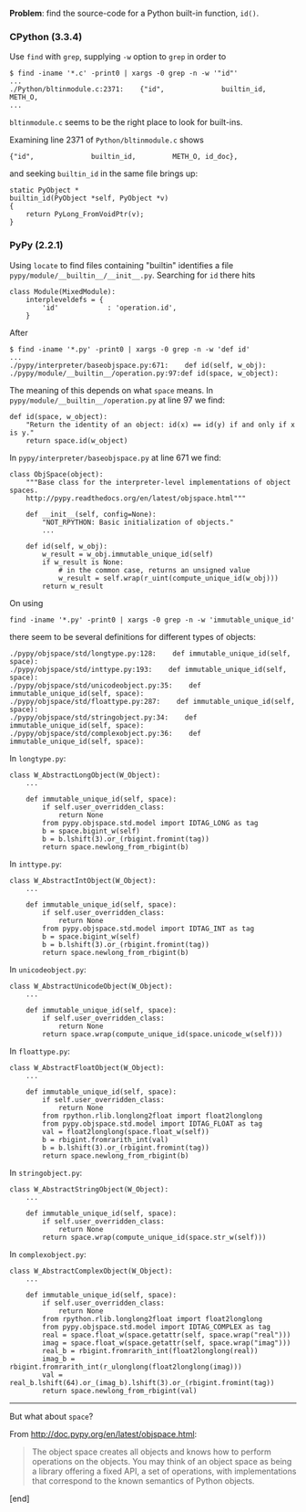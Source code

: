 **Problem**: find the source-code for a Python built-in function, `id()`.

### CPython (3.3.4)

Use `find` with `grep`, supplying `-w` option to `grep` in order to 

~~~
$ find -iname '*.c' -print0 | xargs -0 grep -n -w '"id"'
...
./Python/bltinmodule.c:2371:    {"id",              builtin_id,         METH_O, 
...
~~~

`bltinmodule.c` seems to be the right place to look for built-ins.

Examining line 2371 of `Python/bltinmodule.c` shows 

~~~
{"id",              builtin_id,         METH_O, id_doc},
~~~

and seeking `builtin_id` in the same file brings up:

~~~
static PyObject *
builtin_id(PyObject *self, PyObject *v)
{
    return PyLong_FromVoidPtr(v);
}
~~~

### PyPy (2.2.1)

Using `locate` to find files containing "builtin" identifies a file `pypy/module/__builtin__/__init__.py`. Searching for `id` there hits

~~~
class Module(MixedModule):
    interpleveldefs = {
        'id'            : 'operation.id',
    }
~~~

After

~~~
$ find -iname '*.py' -print0 | xargs -0 grep -n -w 'def id'
...
./pypy/interpreter/baseobjspace.py:671:    def id(self, w_obj):
./pypy/module/__builtin__/operation.py:97:def id(space, w_object):
~~~

The meaning of this depends on what `space` means. In `pypy/module/__builtin__/operation.py` at line 97 we find:

~~~
def id(space, w_object):
    "Return the identity of an object: id(x) == id(y) if and only if x is y."
    return space.id(w_object)
~~~

In `pypy/interpreter/baseobjspace.py` at line 671 we find:

~~~
class ObjSpace(object):
    """Base class for the interpreter-level implementations of object spaces.
    http://pypy.readthedocs.org/en/latest/objspace.html"""

    def __init__(self, config=None):
        "NOT_RPYTHON: Basic initialization of objects."
        ...
    
    def id(self, w_obj):
        w_result = w_obj.immutable_unique_id(self)
        if w_result is None:
            # in the common case, returns an unsigned value
            w_result = self.wrap(r_uint(compute_unique_id(w_obj)))
        return w_result
~~~

On using

~~~
find -iname '*.py' -print0 | xargs -0 grep -n -w 'immutable_unique_id'
~~~

there seem to be several definitions for different types of objects:

~~~
./pypy/objspace/std/longtype.py:128:    def immutable_unique_id(self, space):
./pypy/objspace/std/inttype.py:193:    def immutable_unique_id(self, space):
./pypy/objspace/std/unicodeobject.py:35:    def immutable_unique_id(self, space):
./pypy/objspace/std/floattype.py:287:    def immutable_unique_id(self, space):
./pypy/objspace/std/stringobject.py:34:    def immutable_unique_id(self, space):
./pypy/objspace/std/complexobject.py:36:    def immutable_unique_id(self, space):
~~~

In `longtype.py`:

~~~
class W_AbstractLongObject(W_Object):
    ...

    def immutable_unique_id(self, space):
        if self.user_overridden_class:
            return None
        from pypy.objspace.std.model import IDTAG_LONG as tag
        b = space.bigint_w(self)
        b = b.lshift(3).or_(rbigint.fromint(tag))
        return space.newlong_from_rbigint(b)
~~~

In `inttype.py`:

~~~
class W_AbstractIntObject(W_Object):
    ...

    def immutable_unique_id(self, space):
        if self.user_overridden_class:
            return None
        from pypy.objspace.std.model import IDTAG_INT as tag
        b = space.bigint_w(self)
        b = b.lshift(3).or_(rbigint.fromint(tag))
        return space.newlong_from_rbigint(b)
~~~

In `unicodeobject.py`:

~~~
class W_AbstractUnicodeObject(W_Object):
    ...

    def immutable_unique_id(self, space):
        if self.user_overridden_class:
            return None
        return space.wrap(compute_unique_id(space.unicode_w(self)))
~~~

In `floattype.py`:

~~~
class W_AbstractFloatObject(W_Object):
    ...

    def immutable_unique_id(self, space):
        if self.user_overridden_class:
            return None
        from rpython.rlib.longlong2float import float2longlong
        from pypy.objspace.std.model import IDTAG_FLOAT as tag
        val = float2longlong(space.float_w(self))
        b = rbigint.fromrarith_int(val)
        b = b.lshift(3).or_(rbigint.fromint(tag))
        return space.newlong_from_rbigint(b)
~~~

In `stringobject.py`:

~~~
class W_AbstractStringObject(W_Object):
    ...

    def immutable_unique_id(self, space):
        if self.user_overridden_class:
            return None
        return space.wrap(compute_unique_id(space.str_w(self)))
~~~

In `complexobject.py`:

~~~
class W_AbstractComplexObject(W_Object):
    ...

    def immutable_unique_id(self, space):
        if self.user_overridden_class:
            return None
        from rpython.rlib.longlong2float import float2longlong
        from pypy.objspace.std.model import IDTAG_COMPLEX as tag
        real = space.float_w(space.getattr(self, space.wrap("real")))
        imag = space.float_w(space.getattr(self, space.wrap("imag")))
        real_b = rbigint.fromrarith_int(float2longlong(real))
        imag_b = rbigint.fromrarith_int(r_ulonglong(float2longlong(imag)))
        val = real_b.lshift(64).or_(imag_b).lshift(3).or_(rbigint.fromint(tag))
        return space.newlong_from_rbigint(val)
~~~

----

But what about `space`?

From http://doc.pypy.org/en/latest/objspace.html:

> The object space creates all objects and knows how to perform operations on the objects. You may think of an object space as being a library offering a fixed API, a set of operations, with implementations that correspond to the known semantics of Python objects.

[end]